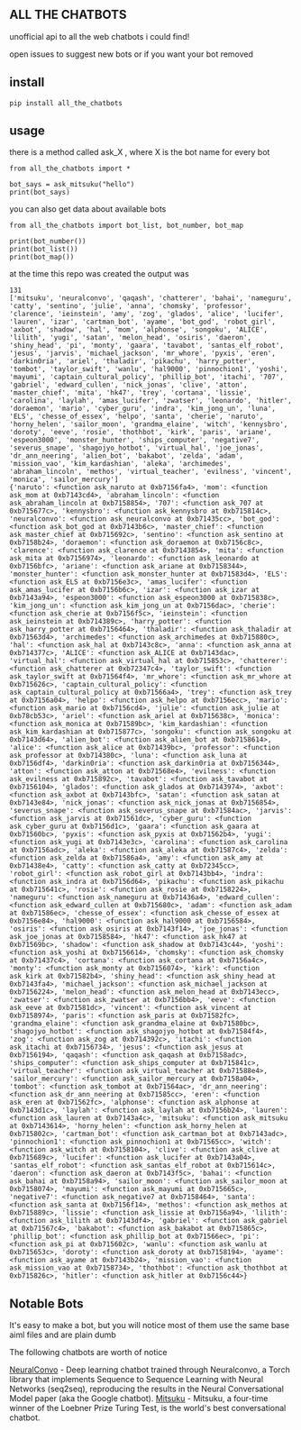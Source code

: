 ## ALL THE CHATBOTS

unofficial api to all the web chatbots i could find!

open issues to suggest new bots or if you want your bot removed


## install

    pip install all_the_chatbots
    
## usage

there is a method called ask_X , where X is the bot name for every bot

    from all_the_chatbots import *
    
    bot_says = ask_mitsuku("hello")
    print(bot_says)


you can also get data about available bots

   
    from all_the_chatbots import bot_list, bot_number, bot_map
    
    print(bot_number())
    print(bot_list())
    print(bot_map())
    
at the time this repo was created the output was

    131
    ['mitsuku', 'neuralconvo', 'qaqash', 'chatterer', 'bahai', 'nameguru', 'catty', 'sentino', 'julie', 'anna', 'chomsky', 'professor', 'clarence', 'ieinstein', 'amy', 'zog', 'glados', 'alice', 'lucifer', 'lauren', 'izar', 'cartman_bot', 'ayame', 'bot_god', 'robot_girl', 'axbot', 'shadow', 'hal', 'mom', 'alphonse', 'songoku', 'ALICE', 'lilith', 'yugi', 'satan', 'melon_head', 'osiris', 'daeron', 'shiny_head', 'pi', 'monty', 'gaara', 'tavabot', 'santas_elf_robot', 'jesus', 'jarvis', 'michael_jackson', 'mr_whore', 'pyxis', 'eren', 'darkin0ria', 'ariel', 'thaladir', 'pikachu', 'harry_potter', 'tombot', 'taylor_swift', 'wanlu', 'hal9000', 'pinnochion1', 'yoshi', 'mayumi', 'captain_cultural_policy', 'phillip_bot', 'itachi', '707', 'gabriel', 'edward_cullen', 'nick_jonas', 'clive', 'atton', 'master_chief', 'mita', 'hk47', 'trey', 'cortana', 'lissie', 'carolina', 'laylah', 'amas_lucifer', 'zwatser', 'leonardo', 'hitler', 'doraemon', 'mario', 'cyber_guru', 'indra', 'kim_jong_un', 'luna', 'ELS', 'chesse_of_essex', 'helpo', 'santa', 'cherie', 'naruto', 'horny_helen', 'sailor_moon', 'grandma_elaine', 'witch', 'kennysbro', 'doroty', 'eeve', 'rosie', 'thothbot', 'kirk', 'paris', 'ariane', 'espeon3000', 'monster_hunter', 'ships_computer', 'negative7', 'severus_snape', 'shagojyo_hotbot', 'virtual_hal', 'joe_jonas', 'dr_ann_neering', 'alien_bot', 'bakabot', 'zelda', 'adam', 'mission_vao', 'kim_kardashian', 'aleka', 'archimedes', 'abraham_lincoln', 'methos', 'virtual_teacher', 'evilness', 'vincent', 'monica', 'sailor_mercury']
    {'naruto': <function ask_naruto at 0xb7156fa4>, 'mom': <function ask_mom at 0xb7143cd4>, 'abraham_lincoln': <function ask_abraham_lincoln at 0xb7158854>, '707': <function ask_707 at 0xb715677c>, 'kennysbro': <function ask_kennysbro at 0xb715814c>, 'neuralconvo': <function ask_neuralconvo at 0xb71435cc>, 'bot_god': <function ask_bot_god at 0xb7143b6c>, 'master_chief': <function ask_master_chief at 0xb715692c>, 'sentino': <function ask_sentino at 0xb7158b24>, 'doraemon': <function ask_doraemon at 0xb7156c8c>, 'clarence': <function ask_clarence at 0xb7143854>, 'mita': <function ask_mita at 0xb7156974>, 'leonardo': <function ask_leonardo at 0xb7156bfc>, 'ariane': <function ask_ariane at 0xb7158344>, 'monster_hunter': <function ask_monster_hunter at 0xb71583d4>, 'ELS': <function ask_ELS at 0xb7156e3c>, 'amas_lucifer': <function ask_amas_lucifer at 0xb7156b6c>, 'izar': <function ask_izar at 0xb7143a94>, 'espeon3000': <function ask_espeon3000 at 0xb715838c>, 'kim_jong_un': <function ask_kim_jong_un at 0xb7156dac>, 'cherie': <function ask_cherie at 0xb7156f5c>, 'ieinstein': <function ask_ieinstein at 0xb714389c>, 'harry_potter': <function ask_harry_potter at 0xb7156464>, 'thaladir': <function ask_thaladir at 0xb71563d4>, 'archimedes': <function ask_archimedes at 0xb715880c>, 'hal': <function ask_hal at 0xb7143c8c>, 'anna': <function ask_anna at 0xb714377c>, 'ALICE': <function ask_ALICE at 0xb7143dac>, 'virtual_hal': <function ask_virtual_hal at 0xb715853c>, 'chatterer': <function ask_chatterer at 0xb72347c4>, 'taylor_swift': <function ask_taylor_swift at 0xb71564f4>, 'mr_whore': <function ask_mr_whore at 0xb715626c>, 'captain_cultural_policy': <function ask_captain_cultural_policy at 0xb71566a4>, 'trey': <function ask_trey at 0xb7156a04>, 'helpo': <function ask_helpo at 0xb7156ecc>, 'mario': <function ask_mario at 0xb7156cd4>, 'julie': <function ask_julie at 0xb78cb53c>, 'ariel': <function ask_ariel at 0xb715638c>, 'monica': <function ask_monica at 0xb71589bc>, 'kim_kardashian': <function ask_kim_kardashian at 0xb715877c>, 'songoku': <function ask_songoku at 0xb7143d64>, 'alien_bot': <function ask_alien_bot at 0xb7158614>, 'alice': <function ask_alice at 0xb71439bc>, 'professor': <function ask_professor at 0xb714380c>, 'luna': <function ask_luna at 0xb7156df4>, 'darkin0ria': <function ask_darkin0ria at 0xb7156344>, 'atton': <function ask_atton at 0xb71568e4>, 'evilness': <function ask_evilness at 0xb715892c>, 'tavabot': <function ask_tavabot at 0xb7156104>, 'glados': <function ask_glados at 0xb7143974>, 'axbot': <function ask_axbot at 0xb7143bfc>, 'satan': <function ask_satan at 0xb7143e84>, 'nick_jonas': <function ask_nick_jonas at 0xb7156854>, 'severus_snape': <function ask_severus_snape at 0xb71584ac>, 'jarvis': <function ask_jarvis at 0xb71561dc>, 'cyber_guru': <function ask_cyber_guru at 0xb7156d1c>, 'gaara': <function ask_gaara at 0xb71560bc>, 'pyxis': <function ask_pyxis at 0xb71562b4>, 'yugi': <function ask_yugi at 0xb7143e3c>, 'carolina': <function ask_carolina at 0xb7156adc>, 'aleka': <function ask_aleka at 0xb71587c4>, 'zelda': <function ask_zelda at 0xb71586a4>, 'amy': <function ask_amy at 0xb71438e4>, 'catty': <function ask_catty at 0xb72345cc>, 'robot_girl': <function ask_robot_girl at 0xb7143bb4>, 'indra': <function ask_indra at 0xb7156d64>, 'pikachu': <function ask_pikachu at 0xb715641c>, 'rosie': <function ask_rosie at 0xb7158224>, 'nameguru': <function ask_nameguru at 0xb71436a4>, 'edward_cullen': <function ask_edward_cullen at 0xb715680c>, 'adam': <function ask_adam at 0xb71586ec>, 'chesse_of_essex': <function ask_chesse_of_essex at 0xb7156e84>, 'hal9000': <function ask_hal9000 at 0xb7156584>, 'osiris': <function ask_osiris at 0xb7143f14>, 'joe_jonas': <function ask_joe_jonas at 0xb7158584>, 'hk47': <function ask_hk47 at 0xb71569bc>, 'shadow': <function ask_shadow at 0xb7143c44>, 'yoshi': <function ask_yoshi at 0xb7156614>, 'chomsky': <function ask_chomsky at 0xb71437c4>, 'cortana': <function ask_cortana at 0xb7156a4c>, 'monty': <function ask_monty at 0xb7156074>, 'kirk': <function ask_kirk at 0xb71582b4>, 'shiny_head': <function ask_shiny_head at 0xb7143fa4>, 'michael_jackson': <function ask_michael_jackson at 0xb7156224>, 'melon_head': <function ask_melon_head at 0xb7143ecc>, 'zwatser': <function ask_zwatser at 0xb7156bb4>, 'eeve': <function ask_eeve at 0xb71581dc>, 'vincent': <function ask_vincent at 0xb7158974>, 'paris': <function ask_paris at 0xb71582fc>, 'grandma_elaine': <function ask_grandma_elaine at 0xb71580bc>, 'shagojyo_hotbot': <function ask_shagojyo_hotbot at 0xb71584f4>, 'zog': <function ask_zog at 0xb714392c>, 'itachi': <function ask_itachi at 0xb7156734>, 'jesus': <function ask_jesus at 0xb7156194>, 'qaqash': <function ask_qaqash at 0xb7158adc>, 'ships_computer': <function ask_ships_computer at 0xb715841c>, 'virtual_teacher': <function ask_virtual_teacher at 0xb71588e4>, 'sailor_mercury': <function ask_sailor_mercury at 0xb7158a04>, 'tombot': <function ask_tombot at 0xb71564ac>, 'dr_ann_neering': <function ask_dr_ann_neering at 0xb71585cc>, 'eren': <function ask_eren at 0xb71562fc>, 'alphonse': <function ask_alphonse at 0xb7143d1c>, 'laylah': <function ask_laylah at 0xb7156b24>, 'lauren': <function ask_lauren at 0xb7143a4c>, 'mitsuku': <function ask_mitsuku at 0xb7143614>, 'horny_helen': <function ask_horny_helen at 0xb715802c>, 'cartman_bot': <function ask_cartman_bot at 0xb7143adc>, 'pinnochion1': <function ask_pinnochion1 at 0xb71565cc>, 'witch': <function ask_witch at 0xb7158104>, 'clive': <function ask_clive at 0xb715689c>, 'lucifer': <function ask_lucifer at 0xb7143a04>, 'santas_elf_robot': <function ask_santas_elf_robot at 0xb715614c>, 'daeron': <function ask_daeron at 0xb7143f5c>, 'bahai': <function ask_bahai at 0xb7158a94>, 'sailor_moon': <function ask_sailor_moon at 0xb7158074>, 'mayumi': <function ask_mayumi at 0xb715665c>, 'negative7': <function ask_negative7 at 0xb7158464>, 'santa': <function ask_santa at 0xb7156f14>, 'methos': <function ask_methos at 0xb715889c>, 'lissie': <function ask_lissie at 0xb7156a94>, 'lilith': <function ask_lilith at 0xb7143df4>, 'gabriel': <function ask_gabriel at 0xb71567c4>, 'bakabot': <function ask_bakabot at 0xb715865c>, 'phillip_bot': <function ask_phillip_bot at 0xb71566ec>, 'pi': <function ask_pi at 0xb715602c>, 'wanlu': <function ask_wanlu at 0xb715653c>, 'doroty': <function ask_doroty at 0xb7158194>, 'ayame': <function ask_ayame at 0xb7143b24>, 'mission_vao': <function ask_mission_vao at 0xb7158734>, 'thothbot': <function ask_thothbot at 0xb715826c>, 'hitler': <function ask_hitler at 0xb7156c44>}

## Notable Bots

It's easy to make a bot, but you will notice most of them use the same base aiml files and are plain dumb

The following chatbots are worth of notice

[NeuralConvo](http://neuralconvo.huggingface.co/) - Deep learning chatbot trained through Neuralconvo, a Torch library that implements Sequence to Sequence Learning with Neural Networks (seq2seq), reproducing the results in the Neural Conversational Model paper (aka the Google chatbot).
[Mitsuku](https://www.pandorabots.com/mitsuku/) - Mitsuku, a four-time winner of the Loebner Prize Turing Test, is the world's best conversational chatbot. 